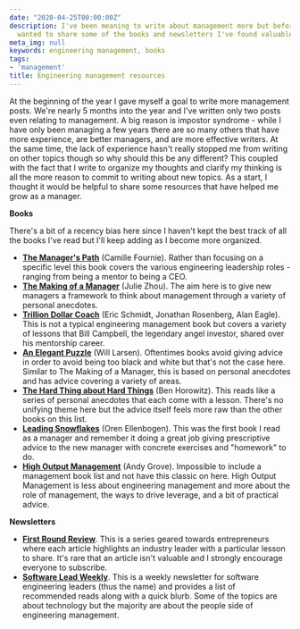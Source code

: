 ```yaml
---
date: "2020-04-25T00:00:00Z"
description: I've been meaning to write about management more but before I start I
  wanted to share some of the books and newsletters I've found valuable in my evolution.
meta_img: null
keywords: engineering management, books
tags:
- 'management'
title: Engineering management resources
---
```


At the beginning of the year I gave myself a goal to write more management posts. We're nearly 5 months into the year and I've written only two posts even relating to management. A big reason is impostor syndrome - while I have only been managing a few years there are so many others that have more experience, are better managers, and are more effective writers. At the same time, the lack of experience hasn't really stopped me from writing on other topics though so why should this be any different? This coupled with the fact that I write to organize my thoughts and clarify my thinking is all the more reason to commit to writing about new topics. As a start, I thought it would be helpful to share some resources that have helped me grow as a manager.

**Books**

There's a bit of a recency bias here since I haven't kept the best track of all the books I've read but I'll keep adding as I become more organized.

* **[The Manager's Path](https://www.amazon.com/Managers-Path-Leaders-Navigating-Growth-ebook/dp/B06XP3GJ7F/)** (Camille Fournie). Rather than focusing on a specific level this book covers the various engineering leadership roles - ranging from being a mentor to being a CEO.
* **[The Making of a Manager](https://www.amazon.com/Making-Manager-What-Everyone-Looks/dp/0735219567)** (Julie Zhou). The aim here is to give new managers a framework to think about management through a variety of personal anecdotes.
* **[Trillion Dollar Coach](https://www.amazon.com/Trillion-Dollar-Coach-Leadership-Playbook/dp/B07MVKGV9V/)** (Eric Schmidt, Jonathan Rosenberg, Alan Eagle). This is not a typical engineering management book but covers a variety of lessons that Bill Campbell, the legendary angel investor, shared over his mentorship career.
* **[An Elegant Puzzle](https://www.amazon.com/Elegant-Puzzle-Systems-Engineering-Management-ebook/dp/B07QYCHJ7V)** (Will Larsen). Oftentimes books avoid giving advice in order to avoid being too black and white but that's not the case here. Similar to The Making of a Manager, this is based on personal anecdotes and has advice covering a variety of areas.
* **[The Hard Thing about Hard Things](https://www.amazon.com/Hard-Thing-About-Things-Building/dp/0062273205)** (Ben Horowitz). This reads like a series of personal anecdotes that each come with a lesson. There's no unifying theme here but the advice itself feels more raw than the other books on this list.
* **[Leading Snowflakes](https://leadingsnowflakes.com/)** (Oren Ellenbogen). This was the first book I read as a manager and remember it doing a great job giving prescriptive advice to the new manager with concrete exercises and "homework" to do.
* **[High Output Management](https://www.amazon.com/High-Output-Management-Andrew-Grove/dp/0679762884)** (Andy Grove). Impossible to include a management book list and not have this classic on here. High Output Management is less about engineering management and more about the role of management, the ways to drive leverage, and a bit of practical advice.

**Newsletters**
* **[First Round Review](https://firstround.com/review/)**. This is a series geared towards entrepreneurs where each article highlights an industry leader with a particular lesson to share. It's rare that an article isn't valuable and I strongly encourage everyone to subscribe.
* **[Software Lead Weekly](https://softwareleadweekly.com/)**. This is a weekly newsletter for software engineering leaders (thus the name) and provides a list of recommended reads along with a quick blurb. Some of the topics are about technology but the majority are about the people side of engineering management.
